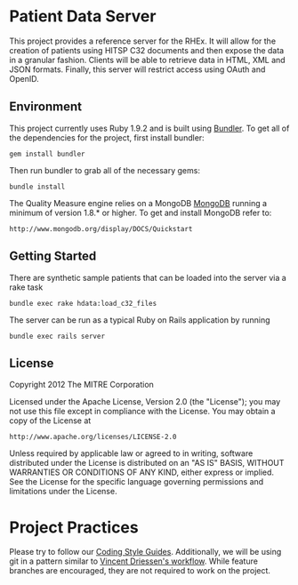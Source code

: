 Patient Data Server
=========

This project provides a reference server for the RHEx. It will allow for the creation of patients using HITSP C32
documents and then expose the data in a granular fashion. Clients will be able to retrieve data in HTML, XML and JSON
formats. Finally, this server will restrict access using OAuth and OpenID.

Environment
-----------

This project currently uses Ruby 1.9.2 and is built using [Bundler](http://gembundler.com/). To get all of the
dependencies for the project, first install bundler:

    gem install bundler

Then run bundler to grab all of the necessary gems:

    bundle install

The Quality Measure engine relies on a MongoDB [MongoDB](http://www.mongodb.org/) running a minimum of version 1.8.* or
higher. To get and install MongoDB refer to:

    http://www.mongodb.org/display/DOCS/Quickstart

Getting Started
---------------

There are synthetic sample patients that can be loaded into the server via a rake task

    bundle exec rake hdata:load_c32_files

The server can be run as a typical Ruby on Rails application by running

    bundle exec rails server

License
-------

Copyright 2012 The MITRE Corporation

Licensed under the Apache License, Version 2.0 (the "License");
you may not use this file except in compliance with the License.
You may obtain a copy of the License at

    http://www.apache.org/licenses/LICENSE-2.0

Unless required by applicable law or agreed to in writing, software
distributed under the License is distributed on an "AS IS" BASIS,
WITHOUT WARRANTIES OR CONDITIONS OF ANY KIND, either express or implied.
See the License for the specific language governing permissions and
limitations under the License.

Project Practices
=================

Please try to follow our [Coding Style Guides](http://github.com/eedrummer/styleguide). Additionally, we will be using
git in a pattern similar to [Vincent Driessen's workflow](http://nvie.com/posts/a-successful-git-branching-model/).
While feature branches are encouraged, they are not required to work on the project.